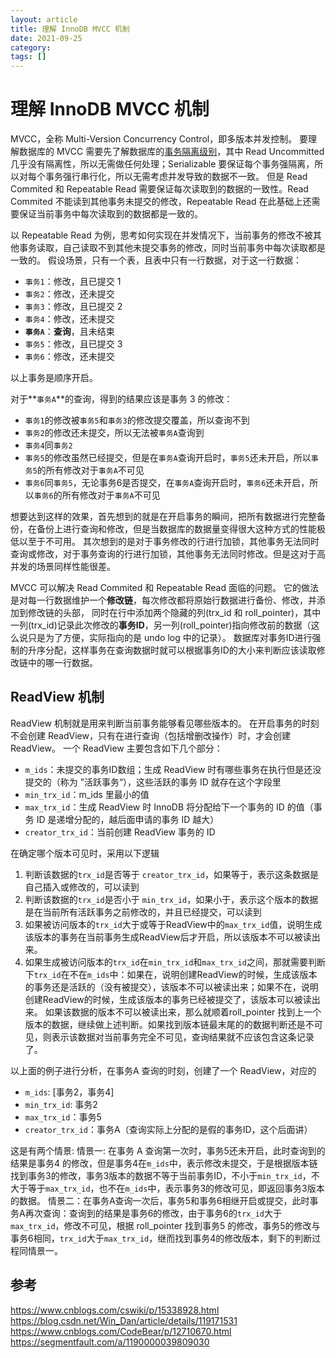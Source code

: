 ```yaml
---
layout: article  
title: 理解 InnoDB MVCC 机制  
date: 2021-09-25  
category:  
tags: []  
---
```


# 理解 InnoDB MVCC 机制

MVCC，全称 Multi-Version Concurrency Control，即多版本并发控制。
要理解数据库的 MVCC 需要先了解数据库的[事务隔离级别](./事务隔离界别.md)，其中 Read Uncommitted 几乎没有隔离性，所以无需做任何处理；Serializable 要保证每个事务强隔离，所以对每个事务强行串行化，所以无需考虑并发导致的数据不一致。
但是 Read Commited 和 Repeatable Read 需要保证每次读取到的数据的一致性。Read Commited 不能读到其他事务未提交的修改，Repeatable Read 在此基础上还需要保证当前事务中每次读取到的数据都是一致的。

以 Repeatable Read 为例，思考如何实现在并发情况下，当前事务的修改不被其他事务读取，自己读取不到其他未提交事务的修改，同时当前事务中每次读取都是一致的。
假设场景，只有一个表，且表中只有一行数据，对于这一行数据：
- `事务1`：修改，且已提交 1
- `事务2`：修改，还未提交
- `事务3`：修改，且已提交 2
- `事务4`：修改，还未提交
- **`事务A`**：**查询**，且未结束
- `事务5`：修改，且已提交 3
- `事务6`：修改，还未提交

以上事务是顺序开启。

对于**`事务A`**的查询，得到的结果应该是事务 3 的修改：
- `事务1`的修改被`事务5`和`事务3`的修改提交覆盖，所以查询不到
- `事务2`的修改还未提交，所以无法被`事务A`查询到
- `事务4`同`事务2`
- `事务5`的修改虽然已经提交，但是在`事务A`查询开启时，`事务5`还未开启，所以`事务5`的所有修改对于`事务A`不可见
- `事务6`同`事务5`，无论事务6是否提交，在`事务A`查询开启时，`事务6`还未开启，所以`事务6`的所有修改对于`事务A`不可见

想要达到这样的效果，首先想到的就是在开启事务的瞬间，把所有数据进行完整备份，在备份上进行查询和修改，但是当数据库的数据量变得很大这种方式的性能极低以至于不可用。
其次想到的是对于事务修改的行进行加锁，其他事务无法同时查询或修改，对于事务查询的行进行加锁，其他事务无法同时修改。但是这对于高并发的场景同样性能很差。

MVCC 可以解决 Read Commited 和 Repeatable Read 面临的问题。
它的做法是对每一行数据维护一个**修改链**，每次修改都将原始行数据进行备份、修改，并添加到修改链的头部，
同时在行中添加两个隐藏的列(trx_id 和 roll_pointer)，其中一列(trx_id)记录此次修改的**事务ID**，另一列(roll_pointer)指向修改前的数据（这么说只是为了方便，实际指向的是 undo log 中的记录）。
数据库对事务ID进行强制的升序分配，这样事务在查询数据时就可以根据事务ID的大小来判断应该读取修改链中的哪一行数据。

## ReadView 机制
ReadView 机制就是用来判断当前事务能够看见哪些版本的。
在开启事务的时刻不会创建 ReadView，只有在进行查询（包括增删改操作）时，才会创建 ReadView。
一个 ReadView 主要包含如下几个部分：
- `m_ids`：未提交的事务ID数组；生成 ReadView 时有哪些事务在执行但是还没提交的（称为 ”活跃事务“），这些活跃的事务 ID 就存在这个字段里
- `min_trx_id`：m_ids 里最小的值
- `max_trx_id`：生成 ReadView 时 InnoDB 将分配给下一个事务的 ID 的值（事务 ID 是递增分配的，越后面申请的事务 ID 越大）
- `creator_trx_id`：当前创建 ReadView 事务的 ID

在确定哪个版本可见时，采用以下逻辑
1. 判断该数据的`trx_id`是否等于 `creator_trx_id`，如果等于，表示这条数据是自己插入或修改的，可以读到
2. 判断该数据的`trx_id`是否小于 `min_trx_id`，如果小于，表示这个版本的数据是在当前所有活跃事务之前修改的，并且已经提交，可以读到
3. 如果被访问版本的`trx_id`大于或等于ReadView中的`max_trx_id`值，说明生成该版本的事务在当前事务生成ReadView后才开启，所以该版本不可以被读出来。
4. 如果生成被访问版本的`trx_id`在`min_trx_id`和`max_trx_id`之间，那就需要判断下`trx_id`在不在`m_ids`中：如果在，说明创建ReadView的时候，生成该版本的事务还是活跃的（没有被提交），该版本不可以被读出来；如果不在，说明创建ReadView的时候，生成该版本的事务已经被提交了，该版本可以被读出来。
如果该数据的版本不可以被读出来，那么就顺着roll_pointer 找到上一个版本的数据，继续做上述判断。如果找到版本链最末尾的的数据判断还是不可见，则表示该数据对当前事务完全不可见，查询结果就不应该包含这条记录了。

以上面的例子进行分析，在事务A 查询的时刻，创建了一个 ReadView，对应的
- `m_ids`: [事务2，事务4]
- `min_trx_id`: 事务2
- `max_trx_id`：事务5
- `creator_trx_id`：事务A（查询实际上分配的是假的事务ID，这个后面讲）

这是有两个情景:
情景一: 在事务 A 查询第一次时，事务5还未开启，此时查询到的结果是事务4 的修改，但是事务4在`m_ids`中，表示修改未提交，于是根据版本链找到事务3的修改，事务3版本的数据不等于当前事务ID，不小于`min_trx_id`，不大于等于`max_trx_id`，也不在`m_ids`中，表示事务3的修改可见，即返回事务3版本的数据。
情景二：在事务A查询一次后，事务5和事务6相继开启或提交，此时事务A再次查询：查询到的结果是事务6的修改，由于事务6的`trx_id`大于`max_trx_id`，修改不可见，根据 roll_pointer 找到事务5 的修改，事务5的修改与事务6相同，`trx_id`大于`max_trx_id`，继而找到事务4的修改版本，剩下的判断过程同情景一。


## 参考
<https://www.cnblogs.com/cswiki/p/15338928.html>
<https://blog.csdn.net/Win_Dan/article/details/119171531>
<https://www.cnblogs.com/CodeBear/p/12710670.html>
<https://segmentfault.com/a/1190000039809030>

